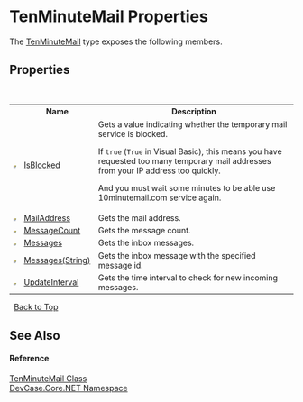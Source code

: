 # TenMinuteMail Properties
 

The <a href="T_DevCase_Core_NET_TenMinuteMail">TenMinuteMail</a> type exposes the following members.


## Properties
&nbsp;<table><tr><th></th><th>Name</th><th>Description</th></tr><tr><td>![Public property](media/pubproperty.gif "Public property")</td><td><a href="P_DevCase_Core_NET_TenMinuteMail_IsBlocked">IsBlocked</a></td><td>
Gets a value indicating whether the temporary mail service is blocked. 

 If `true` (`True` in Visual Basic), this means you have requested too many temporary mail addresses from your IP address too quickly. 

 And you must wait some minutes to be able use 10minutemail.com service again.</td></tr><tr><td>![Public property](media/pubproperty.gif "Public property")</td><td><a href="P_DevCase_Core_NET_TenMinuteMail_MailAddress">MailAddress</a></td><td>
Gets the mail address.</td></tr><tr><td>![Public property](media/pubproperty.gif "Public property")</td><td><a href="P_DevCase_Core_NET_TenMinuteMail_MessageCount">MessageCount</a></td><td>
Gets the message count.</td></tr><tr><td>![Public property](media/pubproperty.gif "Public property")</td><td><a href="P_DevCase_Core_NET_TenMinuteMail_Messages">Messages</a></td><td>
Gets the inbox messages.</td></tr><tr><td>![Public property](media/pubproperty.gif "Public property")</td><td><a href="P_DevCase_Core_NET_TenMinuteMail_Messages_1">Messages(String)</a></td><td>
Gets the inbox message with the specified message id.</td></tr><tr><td>![Public property](media/pubproperty.gif "Public property")</td><td><a href="P_DevCase_Core_NET_TenMinuteMail_UpdateInterval">UpdateInterval</a></td><td>
Gets the time interval to check for new incoming messages.</td></tr></table>&nbsp;
<a href="#tenminutemail-properties">Back to Top</a>

## See Also


#### Reference
<a href="T_DevCase_Core_NET_TenMinuteMail">TenMinuteMail Class</a><br /><a href="N_DevCase_Core_NET">DevCase.Core.NET Namespace</a><br />